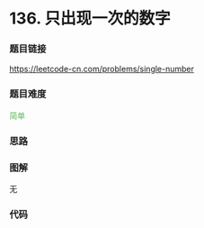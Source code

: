 # 136. 只出现一次的数字

### 题目链接

https://leetcode-cn.com/problems/single-number

### 题目难度

<font color=#5CB85C>简单</font>

### 思路



### 图解

无

### 代码

```python
```